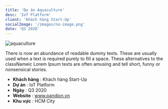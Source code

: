 ```yaml
---
title: 'Dự án Aquaculture'
desc: 'IoT Platform'
client: 'Khách hàng Start-Up'
socialImage: '/images/no-image.png'
date: 'Q3 2020'
---
```


![aquaculture](/images/no-image.png)

There is now an abundance of readable dummy texts. These are usually used when a text is required purely to fill a space.
These alternatives to the classNameic Lorem Ipsum texts are often amusing and tell short, funny or nonsensical stories.

- **Khách hàng** : Khách hàng Start-Up
- **Dự án** : IoT Platform
- **Ngày** : Q3 2020
- **Website** : www.pandion.vn
- **Khu vực** : HCM City
